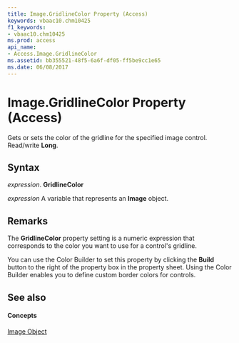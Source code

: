 ```yaml
---
title: Image.GridlineColor Property (Access)
keywords: vbaac10.chm10425
f1_keywords:
- vbaac10.chm10425
ms.prod: access
api_name:
- Access.Image.GridlineColor
ms.assetid: bb355521-48f5-6a6f-df05-ff5be9cc1e65
ms.date: 06/08/2017
---
```



# Image.GridlineColor Property (Access)

Gets or sets the color of the gridline for the specified image control. Read/write **Long**.


## Syntax

 _expression_. **GridlineColor**

 _expression_ A variable that represents an **Image** object.


## Remarks

The **GridlineColor** property setting is a numeric expression that corresponds to the color you want to use for a control's gridline.

You can use the Color Builder to set this property by clicking the **Build** button to the right of the property box in the property sheet. Using the Color Builder enables you to define custom border colors for controls.


## See also


#### Concepts


[Image Object](image-object-access.md)

